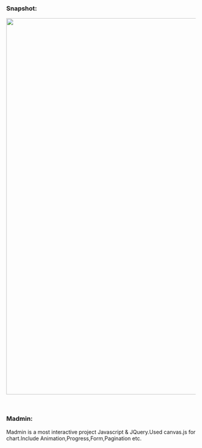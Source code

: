 <h3>Snapshot:</h3>
<div align="center">
 <p float="left">
  <img src="https://user-images.githubusercontent.com/38814709/59161439-19c14900-8afc-11e9-9050-95c4455dfc0d.png" width="600" height="1000"/>
	 <br/>
	</p>
</div>
<br>
<h3>Madmin:</h3>
<p>
	Madmin is a most interactive project Javascript & JQuery.Used canvas.js for chart.Include Animation,Progress,Form,Pagination etc.
</p>









